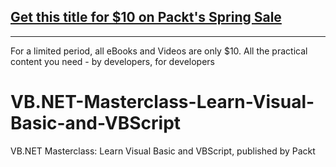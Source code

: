 ## [Get this title for $10 on Packt's Spring Sale](https://www.packt.com/V13671?utm_source=github&utm_medium=packt-github-repo&utm_campaign=spring_10_dollar_2022)
-----
For a limited period, all eBooks and Videos are only $10. All the practical content you need \- by developers, for developers

# VB.NET-Masterclass-Learn-Visual-Basic-and-VBScript
VB.NET Masterclass: Learn Visual Basic and VBScript, published by Packt
